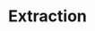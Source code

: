 ---
title: "Extraction"

categories: ['']

tags: ['Extraction']

arwords: 'الاستخلاص'

arexps: []

enwords: ['Extraction']

enexps: []

arlexicons: 'خ'

enlexicons: 'E'

authors: ['Ruqayya Roshdy']

translators: ['']

citations: 'مقدمة في حوسبة اللغة العربية'

sources: 'مركز الملك عبدالله بن عبدالعزيز الدولي لخدمة اللغة العربية'

slug: ""
---